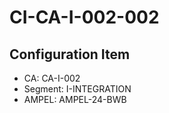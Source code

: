 # CI-CA-I-002-002

## Configuration Item
- CA: CA-I-002
- Segment: I-INTEGRATION
- AMPEL: AMPEL-24-BWB
